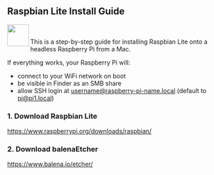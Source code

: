 ## Raspbian Lite Install Guide

<a href="https://www.raspberrypi.org/downloads/raspbian/"><img src="https://www.raspberrypi.org/app/themes/mind-control/images/application/header/home-link.svg" align="left" width="50px"></a>

<br>

This is a step-by-step guide for installing Raspbian Lite onto a headless Raspberry Pi from a Mac.

If everything works, your Raspberry Pi will:

  - connect to your WiFi network on boot
  - be visible in Finder as an SMB share
  - allow SSH login at username@raspberry-pi-name.local (default to pi@pi1.local)

### 1. Download Raspbian Lite

https://www.raspberrypi.org/downloads/raspbian/

### 2. Download balenaEtcher

https://www.balena.io/etcher/
